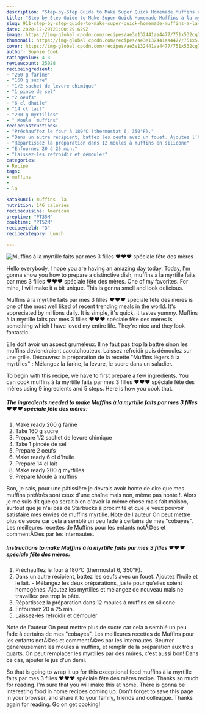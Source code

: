 ```yaml
---
description: "Step-by-Step Guide to Make Super Quick Homemade Muffins à la myrtille faits par mes 3 filles ❤️❤️❤️ spéciale fête des mères"
title: "Step-by-Step Guide to Make Super Quick Homemade Muffins à la myrtille faits par mes 3 filles ❤️❤️❤️ spéciale fête des mères"
slug: 911-step-by-step-guide-to-make-super-quick-homemade-muffins-a-la-myrtille-faits-par-mes-3-filles-speciale-fete-des-meres
date: 2020-12-29T21:00:29.629Z
image: https://img-global.cpcdn.com/recipes/ae3e132441aa4477/751x532cq70/muffins-a-la-myrtille-faits-par-mes-3-filles-❤️❤️❤️-speciale-fete-des-meres-photo-principale-de-la-recette.jpg
thumbnail: https://img-global.cpcdn.com/recipes/ae3e132441aa4477/751x532cq70/muffins-a-la-myrtille-faits-par-mes-3-filles-❤️❤️❤️-speciale-fete-des-meres-photo-principale-de-la-recette.jpg
cover: https://img-global.cpcdn.com/recipes/ae3e132441aa4477/751x532cq70/muffins-a-la-myrtille-faits-par-mes-3-filles-❤️❤️❤️-speciale-fete-des-meres-photo-principale-de-la-recette.jpg
author: Sophie Cook
ratingvalue: 4.3
reviewcount: 25028
recipeingredient:
- "260 g farine"
- "160 g sucre"
- "1/2 sachet de levure chimique"
- "1 pince de sel"
- "2 oeufs"
- "6 cl dhuile"
- "14 cl lait"
- "200 g myrtilles"
- " Moule  muffins"
recipeinstructions:
- "Préchauffez le four à 180°C (thermostat 6, 350°F)."
- "Dans un autre récipient, battez les oeufs avec un fouet. Ajoutez l’huile et le lait. Mélangez les deux préparations, juste pour qu’elles soient homogènes. Ajoutez les myrtilles et mélangez de nouveau mais ne travaillez pas trop la pâte."
- "Répartissez la préparation dans 12 moules à muffins en silicone"
- "Enfournez 20 à 25 min."
- "Laissez-les refroidir et démouler"
categories:
- Recipe
tags:
- muffins
- 
- la

katakunci: muffins  la 
nutrition: 146 calories
recipecuisine: American
preptime: "PT35M"
cooktime: "PT52M"
recipeyield: "3"
recipecategory: Lunch

---
```



![Muffins à la myrtille faits par mes 3 filles ❤️❤️❤️ spéciale fête des mères](https://img-global.cpcdn.com/recipes/ae3e132441aa4477/751x532cq70/muffins-a-la-myrtille-faits-par-mes-3-filles-❤️❤️❤️-speciale-fete-des-meres-photo-principale-de-la-recette.jpg)

Hello everybody, I hope you are having an amazing day today. Today, I'm gonna show you how to prepare a distinctive dish, muffins à la myrtille faits par mes 3 filles ❤️❤️❤️ spéciale fête des mères. One of my favorites. For mine, I will make it a bit unique. This is gonna smell and look delicious.

Muffins à la myrtille faits par mes 3 filles ❤️❤️❤️ spéciale fête des mères is one of the most well liked of recent trending meals in the world. It's appreciated by millions daily. It is simple, it's quick, it tastes yummy. Muffins à la myrtille faits par mes 3 filles ❤️❤️❤️ spéciale fête des mères is something which I have loved my entire life. They're nice and they look fantastic.

Elle doit avoir un aspect grumeleux. Il ne faut pas trop la battre sinon les muffins deviendraient caoutchouteux. Laissez refroidir puis démoulez sur une grille. Découvrez la préparation de la recette &#34;Muffins légers à la myrtilles&#34; : Mélangez la farine, la levure, le sucre dans un saladier.


To begin with this recipe, we have to first prepare a few ingredients. You can cook muffins à la myrtille faits par mes 3 filles ❤️❤️❤️ spéciale fête des mères using 9 ingredients and 5 steps. Here is how you cook that.

<!--inarticleads1-->

##### The ingredients needed to make Muffins à la myrtille faits par mes 3 filles ❤️❤️❤️ spéciale fête des mères:

1. Make ready 260 g farine
1. Take 160 g sucre
1. Prepare 1/2 sachet de levure chimique
1. Take 1 pincée de sel
1. Prepare 2 oeufs
1. Make ready 6 cl d&#39;huile
1. Prepare 14 cl lait
1. Make ready 200 g myrtilles
1. Prepare  Moule à muffins


Bon, je sais, pour une pâtissière je devrais avoir honte de dire que mes muffins préférés sont ceux d&#39;une chaîne mais non, même pas honte !. Alors je me suis dit que ça serait bien d&#39;avoir la même chose mais fait maison, surtout que je n&#39;ai pas de Starbucks à proximité et que je veux pouvoir satisfaire mes envies de muffins myrtille. Note de l&#39;auteur On peut mettre plus de sucre car cela a semblé un peu fade à certains de mes &#34;cobayes&#34;. Les meilleures recettes de Muffins pour les enfants notÃ©es et commentÃ©es par les internautes. 

<!--inarticleads2-->

##### Instructions to make Muffins à la myrtille faits par mes 3 filles ❤️❤️❤️ spéciale fête des mères:

1. Préchauffez le four à 180°C (thermostat 6, 350°F).
1. Dans un autre récipient, battez les oeufs avec un fouet. Ajoutez l’huile et le lait. - Mélangez les deux préparations, juste pour qu’elles soient homogènes. Ajoutez les myrtilles et mélangez de nouveau mais ne travaillez pas trop la pâte.
1. Répartissez la préparation dans 12 moules à muffins en silicone
1. Enfournez 20 à 25 min.
1. Laissez-les refroidir et démouler


Note de l&#39;auteur On peut mettre plus de sucre car cela a semblé un peu fade à certains de mes &#34;cobayes&#34;. Les meilleures recettes de Muffins pour les enfants notÃ©es et commentÃ©es par les internautes. Beurrer généreusement les moules à muffins, et remplir de la préparation aux trois quarts. On peut remplacer les myrtilles par des mûres, c&#39;est aussi bon! Dans ce cas, ajouter le jus d&#39;un demi. 

So that is going to wrap it up for this exceptional food muffins à la myrtille faits par mes 3 filles ❤️❤️❤️ spéciale fête des mères recipe. Thanks so much for reading. I'm sure that you will make this at home. There is gonna be interesting food in home recipes coming up. Don't forget to save this page in your browser, and share it to your family, friends and colleague. Thanks again for reading. Go on get cooking!
